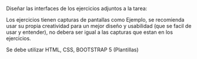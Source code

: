 Diseñar las interfaces de los ejercicios adjuntos a la tarea:

Los ejercicios tienen capturas de pantallas como Ejemplo, se recomienda usar su propia creatividad para un mejor diseño y usabilidad (que se facil de usar y entender), no debera ser igual a las capturas que estan en los ejercicios.

Se debe utilizar HTML, CSS, BOOTSTRAP 5 (Plantillas)